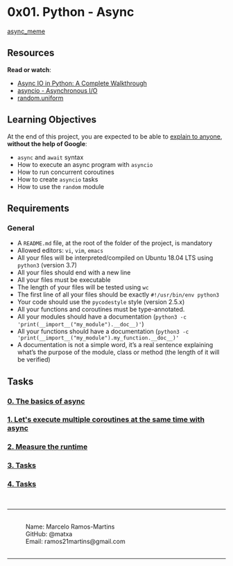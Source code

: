 <h1 class="gap">0x01. Python - Async</h1>

[async_meme](https://holbertonintranet.s3.amazonaws.com/uploads/medias/2019/12/4aeaa9c3cb1f316c05c4.png?X-Amz-Algorithm=AWS4-HMAC-SHA256&X-Amz-Credential=AKIARDDGGGOUWMNL5ANN%2F20210317%2Fus-east-1%2Fs3%2Faws4_request&X-Amz-Date=20210317T035303Z&X-Amz-Expires=86400&X-Amz-SignedHeaders=host&X-Amz-Signature=d118122f884987e198bf08408ebab5a8c4f884b8165217a6ece3a8d8aa862695)

<h2>Resources</h2>

<p><strong>Read or watch</strong>:</p>

<ul>
<li><a href="/rltoken/0FDY9iHLQ_UcSGoYLfv_tQ" title="Async IO in Python: A Complete Walkthrough" target="_blank">Async IO in Python: A Complete Walkthrough</a></li>
<li><a href="/rltoken/mr49MheJNH97N-xHbDUk_w" title="asyncio - Asynchronous I/O" target="_blank">asyncio - Asynchronous I/O</a></li>
<li><a href="/rltoken/2d9o-mvWPygQ46-4snE99w" title="random.uniform" target="_blank">random.uniform</a></li>
</ul>

<h2>Learning Objectives</h2>

<p>At the end of this project, you are expected to be able to <a href="/rltoken/T060wv57F2YSq0Xj6AO9iA" title="explain to anyone" target="_blank">explain to anyone</a>, <strong>without the help of Google</strong>:</p>

<ul>
<li><code>async</code> and <code>await</code> syntax</li>
<li>How to execute an async program with <code>asyncio</code></li>
<li>How to run concurrent coroutines</li>
<li>How to create <code>asyncio</code> tasks</li>
<li>How to use the <code>random</code> module</li>
</ul>

<h2>Requirements</h2>

<h3>General</h3>

<ul>
<li>A <code>README.md</code> file, at the root of the folder of the project, is mandatory</li>
<li>Allowed editors: <code>vi</code>, <code>vim</code>, <code>emacs</code></li>
<li>All your files will be interpreted/compiled on Ubuntu 18.04 LTS using <code>python3</code> (version 3.7)</li>
<li>All your files should end with a new line</li>
<li>All your files must be executable</li>
<li>The length of your files will be tested using <code>wc</code></li>
<li>The first line of all your files should be exactly <code>#!/usr/bin/env python3</code></li>
<li>Your code should use the <code>pycodestyle</code> style (version 2.5.x)</li>
<li>All your functions and coroutines must be type-annotated.</li>
<li>All your modules should have a documentation (<code>python3 -c &#39;print(__import__(&quot;my_module&quot;).__doc__)&#39;</code>)</li>
<li>All your functions should have a documentation (<code>python3 -c &#39;print(__import__(&quot;my_module&quot;).my_function.__doc__)&#39;</code></li>
<li>A documentation is not a simple word, it&rsquo;s a real sentence explaining what&rsquo;s the purpose of the module, class or method (the length of it will be verified)</li>
</ul>

</div>

<h2 class="gap">Tasks</h2>


<span id="user_id" data-id="1035"></span>

<a href="https://github.com/matxa/holbertonschool-web_back_end/blob/main/0x01-python_async_function/0-basic_async_syntax.py"><h3 class="panel-title">0. The basics of async</h3></a>

<a href="https://github.com/matxa/holbertonschool-web_back_end/blob/main/0x01-python_async_function/1-concurrent_coroutines.py"><h3 class="panel-title">1. Let&#39;s execute multiple coroutines at the same time with async</h3></a>

<a href="https://github.com/matxa/holbertonschool-web_back_end/blob/main/0x01-python_async_function/2-measure_runtime.py"><h3 class="panel-title">2. Measure the runtime</h3></a>

<a href="https://github.com/matxa/holbertonschool-web_back_end/blob/main/0x01-python_async_function/3-tasks.py"><h3 class="panel-title">3. Tasks</h3></a>

<a href="https://github.com/matxa/holbertonschool-web_back_end/blob/main/0x01-python_async_function/4-tasks.py"><h3 class="panel-title">4. Tasks</h3></a>


&#10240;<br>
<hr>
&#10240;<br>
&#10240; &#10240; &#10240; Name: Marcelo Ramos-Martins<br>
&#10240; &#10240; &#10240; GitHub: @matxa<br>
&#10240; &#10240; &#10240; Email: ramos21martins@gmail.com<br>
&#10240;
<hr>
&#10240;<br>
